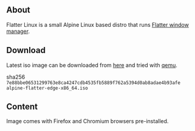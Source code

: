 About
-----

Flatter Linux is a small Alpine Linux based distro that runs
[Flatter window manager](https://github.com/polarcat/fwm).

Download
--------

Latest iso image can be downloaded from
[here](https://drive.google.com/drive/folders/1gq1AYZWfj-K0isbQrRFiqfxx9efsxqHX?usp=sharing)
and tried with [qemu](flatter-linux).

sha256 ```7e88bbe06531299763e8ca4247cdb4535fb5889f762a5394d0ab8adae4b93afe  alpine-flatter-edge-x86_64.iso```

Content
-------

Image comes with Firefox and Chromium browsers pre-installed.

